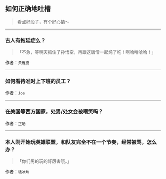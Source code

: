 ## 如何正确地吐槽

> 看点好段子，有个好心情～


 
---

### 古人有拖延症么？

> 「不急，等明天抓住了孙悟空，再跟这唐僧一起炖了吃！啊哈哈哈哈！」


作者：`黄雁捷`

---

### 如何看待准时上下班的员工？

> 


作者：`Joe`

---

### 在美国等西方国家，处男/处女会被嘲笑吗？

> 


作者：`正皓`

---

### 本人刚开始玩英雄联盟，和队友完全不在一个节奏，经常被骂，怎么办？

> 「你们男的玩的好厉害哦。」


作者：`钱冰炜`